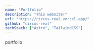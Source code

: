 ```yaml
---
name: "Portfolio"
description: "This website!"
url: "https://circus-real.vercel.app/"
github: "circus-real"
techStack: ["Astro", "TailwindCSS"]
---
```


portfolio
